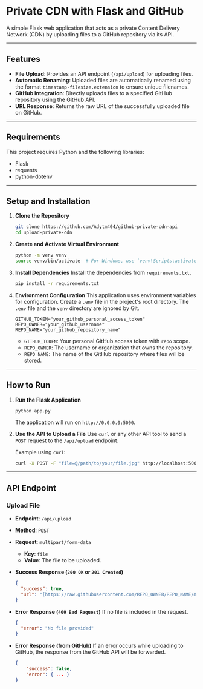 # Private CDN with Flask and GitHub

A simple Flask web application that acts as a private Content Delivery Network (CDN) by uploading files to a GitHub repository via its API.

---

## Features

-   **File Upload**: Provides an API endpoint (`/api/upload`) for uploading files.
-   **Automatic Renaming**: Uploaded files are automatically renamed using the format `timestamp-filesize.extension` to ensure unique filenames.
-   **GitHub Integration**: Directly uploads files to a specified GitHub repository using the GitHub API.
-   **URL Response**: Returns the raw URL of the successfully uploaded file on GitHub.

---

## Requirements

This project requires Python and the following libraries:
-   Flask
-   requests
-   python-dotenv

---

## Setup and Installation

1.  **Clone the Repository**
    ```bash
    git clone https://github.com/Adytm404/github-private-cdn-api
    cd upload-private-cdn
    ```

2.  **Create and Activate Virtual Environment**
    ```bash
    python -m venv venv
    source venv/bin/activate  # For Windows, use `venv\Scripts\activate`
    ```

3.  **Install Dependencies**
    Install the dependencies from `requirements.txt`.
    ```bash
    pip install -r requirements.txt
    ```

4.  **Environment Configuration**
    This application uses environment variables for configuration. Create a `.env` file in the project's root directory. The `.env` file and the `venv` directory are ignored by Git.
    ```
    GITHUB_TOKEN="your_github_personal_access_token"
    REPO_OWNER="your_github_username"
    REPO_NAME="your_github_repository_name"
    ```
    -   `GITHUB_TOKEN`: Your personal GitHub access token with `repo` scope.
    -   `REPO_OWNER`: The username or organization that owns the repository.
    -   `REPO_NAME`: The name of the GitHub repository where files will be stored.

---

## How to Run

1.  **Run the Flask Application**
    ```bash
    python app.py
    ```
    The application will run on `http://0.0.0.0:5000`.

2.  **Use the API to Upload a File**
    Use `curl` or any other API tool to send a `POST` request to the `/api/upload` endpoint.

    Example using `curl`:
    ```bash
    curl -X POST -F "file=@/path/to/your/file.jpg" http://localhost:5000/api/upload
    ```

---

## API Endpoint

### Upload File

-   **Endpoint**: `/api/upload`
-   **Method**: `POST`
-   **Request**: `multipart/form-data`
    -   **Key**: `file`
    -   **Value**: The file to be uploaded.

-   **Success Response (`200 OK` or `201 Created`)**
    ```json
    {
      "success": true,
      "url": "[https://raw.githubusercontent.com/REPO_OWNER/REPO_NAME/main/images/20231027103000-12345.jpg](https://raw.githubusercontent.com/REPO_OWNER/REPO_NAME/main/images/20231027103000-12345.jpg)"
    }
    ```

-   **Error Response (`400 Bad Request`)**
    If no file is included in the request.
    ```json
    {
      "error": "No file provided"
    }
    ```
-   **Error Response (from GitHub)**
    If an error occurs while uploading to GitHub, the response from the GitHub API will be forwarded.
    ```json
    {
        "success": false,
        "error": { ... }
    }
    ```
